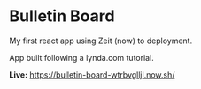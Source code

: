 # Bulletin Board

My first react app using Zeit (now) to deployment.

App built following a lynda.com tutorial.

**Live:** https://bulletin-board-wtrbvglljl.now.sh/
